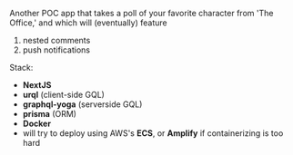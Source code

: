 Another POC app that takes a poll of your favorite character from 'The Office,' and which will (eventually) feature
1. nested comments
2. push notifications

Stack: 
- **NextJS**
- **urql** (client-side GQL)
- **graphql-yoga** (serverside GQL)
- **prisma** (ORM)
- **Docker**
- will try to deploy using AWS's **ECS**, or **Amplify** if containerizing is too hard